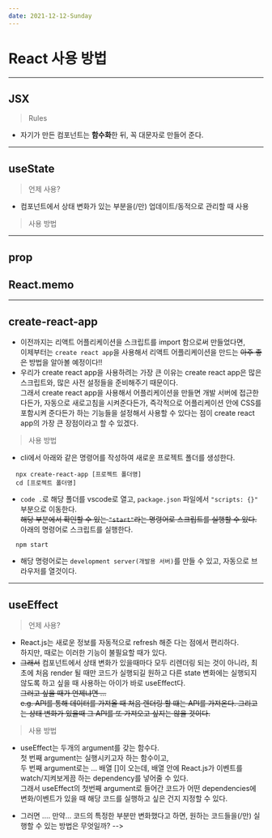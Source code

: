 ```yaml
---
date: 2021-12-12-Sunday
---
```


# React 사용 방법 

--- 

## JSX 

> Rules 
- 자기가 만든 컴포넌트는 **함수화**한 뒤, 꼭 대문자로 만들어 준다.    



---

## useState 

> 언제 사용? 
- 컴포넌트에서 상태 변화가 있는 부분을(/만) 업데이트/동적으로 관리할 때 사용 

> 사용 방법 
<!-- https://react.vlpt.us/basic/07-useState.html
https://www.daleseo.com/react-hooks-use-state/ -->


--- 
## prop 

## React.memo

--- 
## create-react-app

- 이전까지는 리액트 어플리케이션을 스크립트를 import 함으로써 만들었다면,        
이제부터는 `create react app`을 사용해서 리액트 어플리케이션을 만드는 
~~아주 좋은~~ 방법을 알아볼 예정이다!!
- 우리가 create react app을 사용하려는 가장 큰 이유는 create react app은 많은 스크립트와,
많은 사전 설정들을 준비해주기 때문이다.         
그래서 create react app을 사용해서 어플리케이션을 만들면 개발 서버에 접근한다든가, 
자동으로 새로고침을 시켜준다든가,
즉각적으로 어플리케이션 안에 CSS를 포함시켜 준다든가 하는 기능들을 설정해서 
사용할 수 있다는 점이 create react app의 가장 큰 장점이라고 할 수 있겠다.  

> 사용 방법 
- cli에서 아래와 같은 명령어를 작성하여 새로운 프로젝트 폴더를 생성한다. 
```
  npx create-react-app [프로젝트 폴더명]
  cd [프로젝트 폴더명]
```
- `code .`로 해당 폴더를 vscode로 열고, `package.json` 파일에서 `"scripts: {}"` 부분으로 이동한다.       
~~해당 부분에서 확인할 수 있는 `"start"`라는 명령어로 스크립트를 실행할 수 있다.~~      
아래의 명령어로 스크립트를 실행한다.        
```
  npm start
```
- 해당 명령어로는 `development server(개발용 서버)`를 만들 수 있고, 자동으로 브라우저를 열것이다.       


---

## useEffect
> 언제 사용? 
- React.js는 새로운 정보를 자동적으로 refresh 해준 다는 점에서 편리하다.       
하지만, 때로는 이러한 기능이 불필요할 때가 있다.
- ~~그래서~~ 컴포넌트에서 상태 변화가 있을때마다 모두 리렌더링 되는 것이 아니라, 
최초에 처음 render 될 때만 코드가 실행되길 원하고 다른 state 변화에는 실행되지 않도록 하고 싶을 때 사용하는 아이가 바로 useEffect다.        
~~그러고 싶을 때가 언제냐면 ...       
e.g. API를 통해 데이터를 가져올 때 처음 렌더링 할 떄는 API를 가져온다. 그리고는 상태 변화가 있을때 그 API를 또 가져오고 싶지는 않을 것이다.~~


> 사용 방법 
- useEffect는 두개의 argument를 갖는 함수다.      
첫 번째 argument는 실행시키고자 하는 함수이고,       
두 번째 argument로는 ... 배열 []이 오는데, 배열 안에 React.js가 이벤트를 watch/지켜보게끔 하는 dependency를 넣어줄 수 있다.     
그래서 useEffect의 첫번째 argument로 들어간 코드가 어떤 dependencies에 변화/이벤트가 있을 때 해당 코드를 실행하고 싶은 건지 지정할 수 있다.      
<!-- https://yohanpro.com/posts/react/use-effect -->

<!-- https://velog.io/@mnz/React-useEffect-%ED%99%9C%EC%9A%A9%ED%95%98%EA%B8%B0 -->


+ 그러면 .... 
만약...
코드의 특정한 부분만 변화했다고 하면, 원하는 코드들을(/만) 실행할 수 있는 방법은 무엇일까? 
--> 